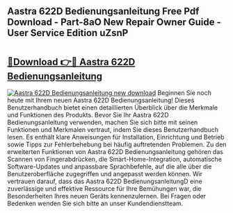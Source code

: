 ## Aastra 622D Bedienungsanleitung Free Pdf Download - Part-8aO New Repair Owner Guide - User Service Edition uZsnP

# <h2><a href="http://df2wgi.blite.top/?on=Aastra+622D+Bedienungsanleitung">🔗Download 👉🔴 Aastra 622D Bedienungsanleitung</a></h2>

[![Aastra 622D Bedienungsanleitung new download](https://i.imgur.com/lujVjoI.png)](http://df2wgi.blite.top/?on=Aastra+622D+Bedienungsanleitung)
Beginnen Sie noch heute mit Ihrem neuen Aastra 622D Bedienungsanleitung! Dieses Benutzerhandbuch bietet einen detaillierten Überblick über die Merkmale und Funktionen des Produkts. Bevor Sie Ihr Aastra 622D Bedienungsanleitung verwenden, machen Sie sich bitte mit seinen Funktionen und Merkmalen vertraut, indem Sie dieses Benutzerhandbuch lesen. Es enthält klare Anweisungen für Installation, Einrichtung und Betrieb sowie Tipps zur Fehlerbehebung bei häufig auftretenden Problemen. Zu den erweiterten Funktionen von Aastra 622D Bedienungsanleitung gehören das Scannen von Fingerabdrücken, die Smart-Home-Integration, automatische Software-Updates und anpassbare Sprachbefehle, auf die alle über die Benutzeroberfläche zugegriffen und angepasst werden können. Wir vertrauen darauf, dass das Aastra 622D BedienungsanleitungD eine zuverlässige und effektive Ressource für Ihre Bemühungen war, die Besonderheiten Ihres neuen Geräts kennenzulernen. Bei Fragen oder Bedenken wenden Sie sich bitte an unser Kundendienstteam.
